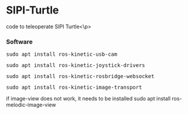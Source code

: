 # SIPI-Turtle
<p>code to teleoperate SIPI Turtle<\p>

<h3>Software</h3>

<pre>sudo apt install ros-kinetic-usb-cam</pre>

<pre>sudo apt install ros-kinetic-joystick-drivers</pre>

<pre>sudo apt install ros-kinetic-rosbridge-websocket</pre>

<pre>sudo apt install ros-kinetic-image-transport</pre>

if image-view does not work, it needs to be installed
sudo apt install ros-melodic-image-view



